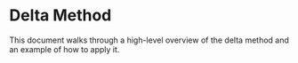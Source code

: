 # Delta Method

This document walks through a high-level overview of the delta method and an 
example of how to apply it. 
